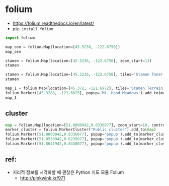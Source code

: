# folium

- https://folium.readthedocs.io/en/latest/
- `pip install folium`
```py
import folium

map_osm = folium.Map(location=[45.5236, -122.6750])
map_osm

stamen = folium.Map(location=[45.5236, -122.6750], zoom_start=13)
stamen

stamen = folium.Map(location=[45.5236, -122.6750], tiles='Stamen Toner', zoom_start=13)
stamen

map_1 = folium.Map(location=[45.372, -121.6972], tiles='Stamen Terrain', zoom_start=12)
folium.Marker([45.3288, -121.6625], popup='Mt. Hood Meadows').add_to(map_1)
map_1
```

## cluster
```py
map = folium.Map(location=[51.8860942,0.8336077], zoom_start=10, control_scale=True)
marker_cluster = folium.MarkerCluster("Public cluster").add_to(map)
folium.Marker([51.8860942,0.8336077], popup='popup').add_to(marker_cluster)
folium.Marker([51.8530942,0.8235077], popup='popup').add_to(marker_cluster)
folium.Marker([51.8641942,0.8438077], popup='popup').add_to(marker_cluster)
```

## ref:
- 지리적 정보를 시각화할 때 괜찮은 Python 지도 모듈 Folium
  - http://pinkwink.kr/971

